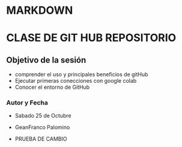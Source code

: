 # MARKDOWN

# CLASE DE GIT HUB REPOSITORIO

## Objetivo de la sesión
- comprender el uso y principales beneficios de gitHub
- Ejecutar primeras conecciones con google colab
- Conocer el entorno de GitHub

### Autor y Fecha
* Sabado 25 de Octubre
* GeanFranco Palomino

* PRUEBA DE CAMBIO
